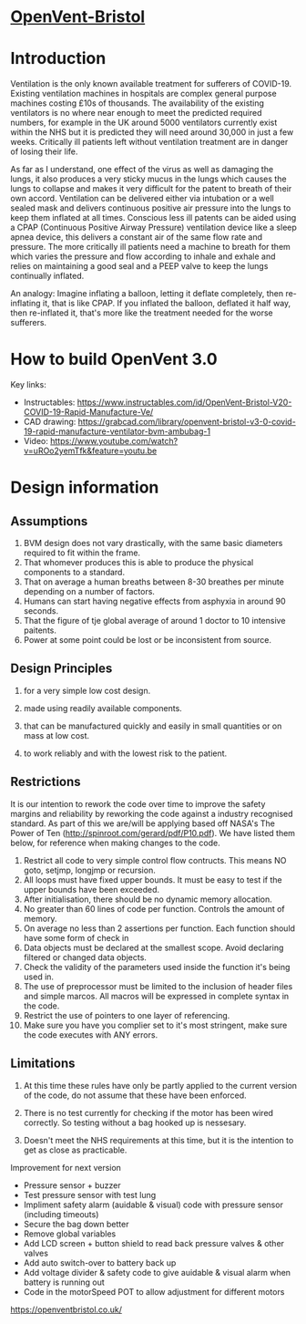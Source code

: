 # [OpenVent-Bristol](https://openventbristol.co.uk/)

# Introduction 

Ventilation is the only known available treatment for sufferers of COVID-19. Existing ventilation machines in hospitals are complex general purpose machines costing £10s of thousands. The availability of the existing ventilators is no where near enough to meet the predicted required numbers, for example in the UK around 5000 ventilators currently exist within the NHS but it is predicted they will need around 30,000 in just a few weeks. Critically ill patients left without ventilation treatment are in danger of losing their life.

As far as I understand, one effect of the virus as well as damaging the lungs, it also produces a very sticky mucus in the lungs which causes the lungs to collapse and makes it very difficult for the patent to breath of their own accord. Ventilation can be delivered either via intubation or a well sealed mask and delivers continuous positive air pressure into the lungs to keep them inflated at all times. Conscious less ill patents can be aided using a CPAP (Continuous Positive Airway Pressure) ventilation device like a sleep apnea device, this delivers a constant air of the same flow rate and pressure. The more critically ill patients need a machine to breath for them which varies the pressure and flow according to inhale and exhale and relies on maintaining a good seal and a PEEP valve to keep the lungs continually inflated.

An analogy: Imagine inflating a balloon, letting it deflate completely, then re-inflating it, that is like CPAP. If you inflated the balloon, deflated it half way, then re-inflated it, that's more like the treatment needed for the worse sufferers.

# How to build OpenVent 3.0

Key links:
  - Instructables: https://www.instructables.com/id/OpenVent-Bristol-V20-COVID-19-Rapid-Manufacture-Ve/
  - CAD drawing: https://grabcad.com/library/openvent-bristol-v3-0-covid-19-rapid-manufacture-ventilator-bvm-ambubag-1
  - Video: https://www.youtube.com/watch?v=uROo2yemTfk&feature=youtu.be

# Design information
## Assumptions

1. BVM design does not vary drastically, with the same basic diameters required to fit within the frame. 
2. That whomever produces this is able to produce the physical components to a standard. 
3. That on average a human breaths between 8-30 breathes per minute depending on a number of factors.  
4. Humans can start having negative effects from asphyxia in around 90 seconds. 
5. That the figure of tje global average of around 1 doctor to 10 intensive paitents.
6. Power at some point could be lost or be inconsistent from source. 

## Design Principles

1. for a very simple low cost design.

2. made using readily available components.

3. that can be manufactured quickly and easily in small quantities or on mass at low cost.

4. to work reliably and with the lowest risk to the patient.

## Restrictions

It is our intention to rework the code over time to improve the safety margins and reliability by reworking the code against a industry recognised standard. As part of this we are/will be applying based off NASA's The Power of Ten (http://spinroot.com/gerard/pdf/P10.pdf). We have listed them below, for reference when making changes to the code. 

1. Restrict all code to very simple control flow contructs. This means NO goto, setjmp, longjmp or recursion. 
2. All loops must have fixed upper bounds. It must be easy to test if the upper bounds have been exceeded. 
3. After initialisation, there should be no dynamic memory allocation. 
4. No greater than 60 lines of code per function. Controls the amount of memory. 
5. On average no less than 2 assertions per function. Each function should have some form of check in 
6. Data objects must be declared at the smallest scope. Avoid declaring filtered or changed data objects. 
7. Check the validity of the parameters used inside the function it's being used in.
8. The use of preprocessor must be limited to the inclusion of header files and simple marcos. All macros will be expressed in complete syntax in the code. 
9. Restrict the use of pointers to one layer of referencing. 
10. Make sure you have you complier set to it's most stringent, make sure the code executes with ANY errors. 

## Limitations

1. At this time these rules have only be partly applied to the current version of the code, do not assume that these have been enforced.

2. There is no test currently for checking if the motor has been wired correctly. So testing without a bag hooked up is nessesary.

3. Doesn't meet the NHS requirements at this time, but it is the intention to get as close as practicable. 


Improvement for next version
  - Pressure sensor + buzzer
  - Test pressure sensor with test lung
  - Impliment safety alarm (auidable & visual) code with pressure sensor (including timeouts)
  - Secure the bag down better
  - Remove global variables
  - Add LCD screen + button shield to read back pressure valves & other valves
  - Add auto switch-over to battery back up
  - Add voltage divider & safety code to give auidable & visual alarm when battery is running out
  - Code in the motorSpeed POT to allow adjustment for different motors

https://openventbristol.co.uk/
